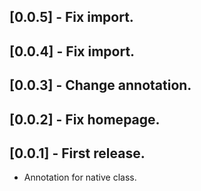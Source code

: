 ## [0.0.5] - Fix import.

## [0.0.4] - Fix import.

## [0.0.3] - Change annotation.

## [0.0.2] - Fix homepage.

## [0.0.1] - First release.

* Annotation for native class.

